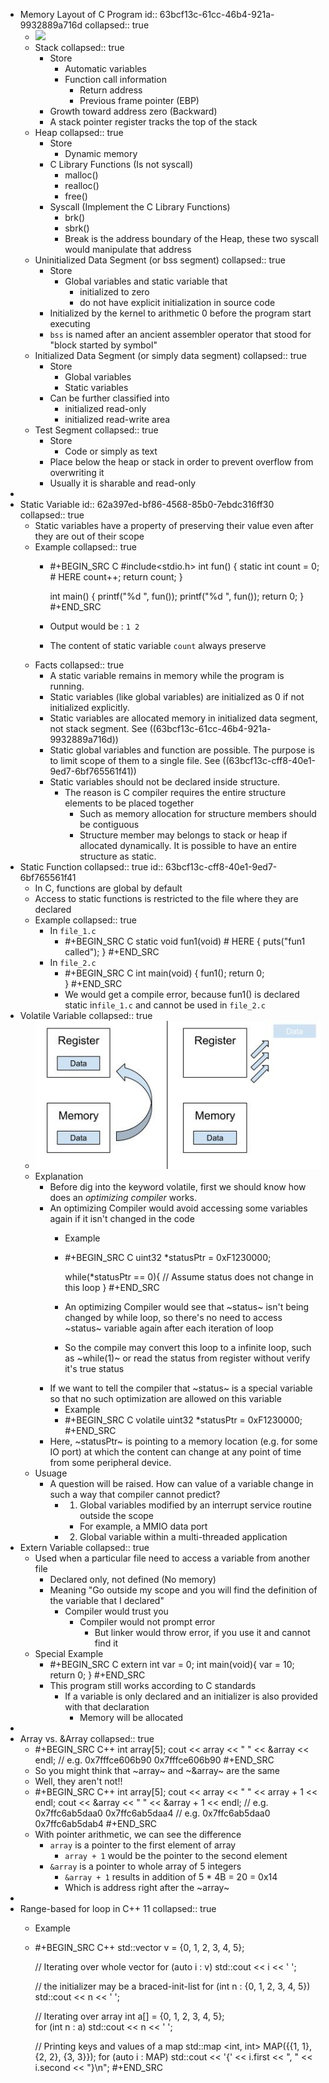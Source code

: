 - Memory Layout of C Program
  id:: 63bcf13c-61cc-46b4-921a-9932889a716d
  collapsed:: true
	- ![](https://he-s3.s3.amazonaws.com/media/uploads/383f472.png)
	- Stack
	  collapsed:: true
		- Store
			- Automatic variables
			- Function call information
				- Return address
				- Previous frame pointer (EBP)
		- Growth toward address zero (Backward)
		- A stack pointer register tracks the top of the stack
	- Heap
	  collapsed:: true
		- Store
			- Dynamic memory
		- C Library Functions (Is not syscall)
			- malloc()
			- realloc()
			- free()
		- Syscall (Implement the C Library Functions)
			- brk()
			- sbrk()
			- Break is the address boundary of the Heap, these two syscall would manipulate that address
	- Uninitialized Data Segment (or bss segment)
	  collapsed:: true
		- Store
			- Global variables and static variable that
				- initialized to zero
				- do not have explicit initialization in source code
		- Initialized by the kernel to arithmetic 0 before the program start executing
		- `bss` is named after an ancient assembler operator that stood for "block started by symbol"
	- Initialized Data Segment (or simply data segment)
	  collapsed:: true
		- Store
			- Global variables
			- Static variables
		- Can be further classified into
			- initialized read-only
			- initialized read-write area
	- Test Segment
	  collapsed:: true
		- Store
			- Code or simply as text
		- Place below the heap or stack in order to prevent overflow from overwriting it
		- Usually it is sharable and read-only
-
- Static Variable
  id:: 62a397ed-bf86-4568-85b0-7ebdc316ff30
  collapsed:: true
	- Static variables have a property of preserving their value even after they are out of their scope
	- Example
	  collapsed:: true
		- #+BEGIN_SRC C
		  #include<stdio.h>
		  int fun()
		  {
		    static int count = 0; # HERE
		    count++;
		    return count;
		  }
		    
		  int main()
		  {
		    printf("%d ", fun());
		    printf("%d ", fun());
		    return 0;
		  }
		  #+END_SRC
		- Output would be : `1 2`
		- The content of static variable `count` always preserve
	- Facts
	  collapsed:: true
		- A static variable remains in memory while the program is running.
		- Static variables (like global variables) are initialized as 0 if not initialized explicitly.
		- Static variables are allocated memory in initialized data segment, not stack segment. See ((63bcf13c-61cc-46b4-921a-9932889a716d))
		- Static global variables and function are possible. The purpose is to limit scope of them to a single file. See ((63bcf13c-cff8-40e1-9ed7-6bf765561f41))
		- Static variables should not be declared inside structure.
			- The reason is C compiler requires the entire structure elements to be placed together
				- Such as memory allocation for structure members should be contiguous
				- Structure member may belongs to stack or heap if allocated dynamically. It is possible to have an entire structure as static.
- Static Function
  collapsed:: true
  id:: 63bcf13c-cff8-40e1-9ed7-6bf765561f41
	- In C, functions are global by default
	- Access to static functions is restricted to the file where they are declared
	- Example
	  collapsed:: true
		- In `file_1.c`
			- #+BEGIN_SRC C
			  static void fun1(void) # HERE
			  {
			    puts("fun1 called");
			  }
			  #+END_SRC
		- In `file_2.c`
			- #+BEGIN_SRC C
			  int main(void)
			  {
			    fun1(); 
			    return 0;  
			  }
			  #+END_SRC
			- We would get a compile error, because fun1() is declared static in`file_1.c`  and cannot be used in `file_2.c`
- Volatile Variable
  collapsed:: true
	- ![未命名繪圖 (16).jpg](../assets/未命名繪圖_(16)_1655717304292_0.jpg)
	- Explanation
		- Before dig into the keyword volatile, first we should know how does an *optimizing compiler* works.
		- An optimizing Compiler would avoid accessing some variables again if it isn't changed in the code
			- Example
			- #+BEGIN_SRC C
			  uint32 *statusPtr = 0xF1230000;
			  
			  while(*statusPtr == 0){
			    // Assume status does not change in this loop
			  }
			  #+END_SRC
			- An optimizing Compiler would see that ~status~ isn't being changed by while loop, so there's no need to access ~status~ variable again after each iteration of loop
			- So the compile may convert this loop to a infinite loop, such as ~while(1)~ or read the status from register without verify it's true status
		- If we want to tell the compiler that ~status~ is a special variable so that no such optimization are allowed on this variable
			- Example
			- #+BEGIN_SRC C
			  volatile uint32 *statusPtr = 0xF1230000;
			  #+END_SRC
		- Here, ~statusPtr~ is pointing to a memory location (e.g. for some IO port) at which the content can change at any point of time from some peripheral device.
	- Usuage
		- A question will be raised. How can value of a variable change in such a way that compiler cannot predict?
			- 1) Global variables modified by an interrupt service routine outside the scope
				- For example, a MMIO data port
			- 2) Global variable within a multi-threaded application
- Extern Variable
  collapsed:: true
	- Used when a particular file need to access a variable from another file
		- Declared only, not defined (No memory)
		- Meaning "Go outside my scope and you will find the definition of the variable that I declared"
			- Compiler would trust you
				- Compiler would not prompt error
					- But linker would throw error, if you use it and cannot find it
	- Special Example
		- #+BEGIN_SRC C
		  extern int var = 0;
		  int main(void){
		    var = 10;
		    return 0;
		  }
		  #+END_SRC
		- This program still works according to C standards
			- If a variable is only declared and an initializer is also provided with that declaration
				- Memory will be allocated
-
- Array vs. &Array
  collapsed:: true
	- #+BEGIN_SRC C++
	  int array[5];
	  cout << array << " " << &array << endl;
	  // e.g. 0x7fffce606b90 0x7fffce606b90
	  #+END_SRC
	- So you might think that ~array~ and ~&array~ are the same
	- Well, they aren't not!!
	- #+BEGIN_SRC C++
	  int array[5];
	  cout << array << " " << array + 1 << endl;
	  cout << &array << " " << &array + 1 << endl;
	  // e.g. 0x7ffc6ab5daa0 0x7ffc6ab5daa4 
	  // e.g. 0x7ffc6ab5daa0 0x7ffc6ab5dab4
	  #+END_SRC
	- With pointer arithmetic, we can see the difference
		- `array` is a pointer to the first element of array
			- `array + 1` would be the pointer to the second element
		- `&array` is a pointer to whole array of 5 integers
			- `&array + 1` results in addition of 5 * 4B = 20 = 0x14
			- Which is address right after the ~array~
-
- Range-based for loop in C++ 11
  collapsed:: true
	- Example
	- #+BEGIN_SRC C++
	  std::vector<int> v = {0, 1, 2, 3, 4, 5};
	  
	  // Iterating over whole vector
	  for (auto i : v)
	          std::cout << i << ' ';
	  
	  // the initializer may be a braced-init-list
	  for (int n : {0, 1, 2, 3, 4, 5})
	          std::cout << n << ' ';
	  
	  // Iterating over array
	  int a[] = {0, 1, 2, 3, 4, 5};    
	  for (int n : a)
	          std::cout << n << ' ';
	  
	  // Printing keys and values of a map
	  std::map <int, int> MAP({{1, 1}, {2, 2}, {3, 3}});
	  for (auto i : MAP)
	    		std::cout << '{' << i.first << ", " 
	                    << i.second << "}\n";
	  #+END_SRC